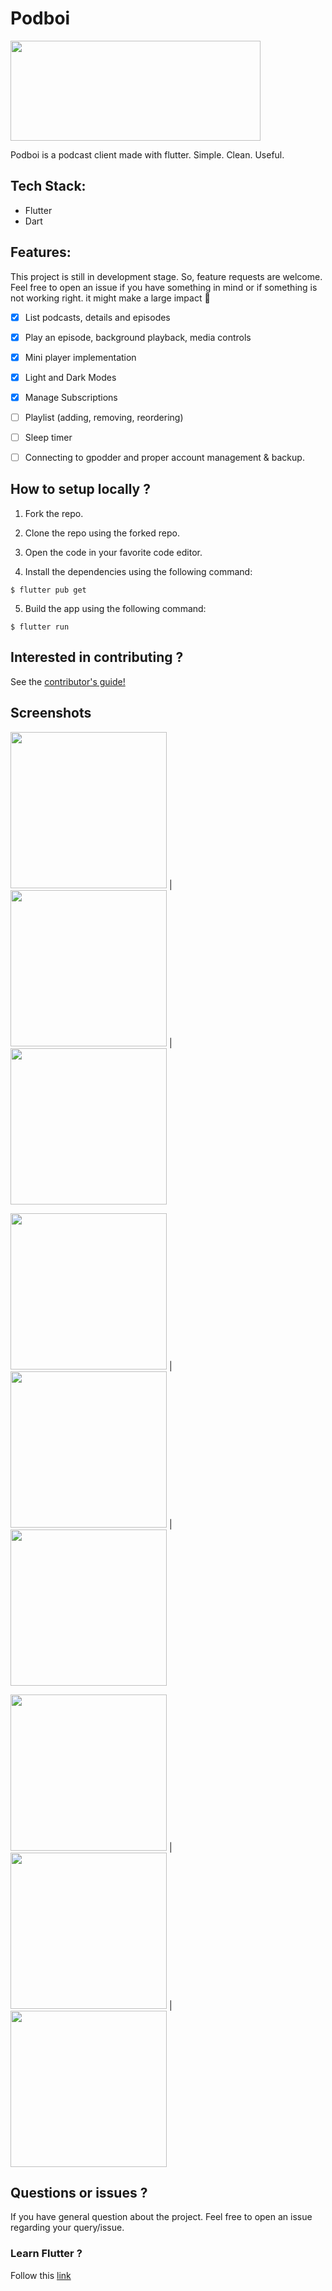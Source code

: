 

# Podboi

<p float="left">
  
<img src="./Screenshots/podboi_logo.png" width="400" height="160"> 

</p>

 

Podboi is a podcast client made with flutter. Simple. Clean. Useful.

## Tech Stack:

- Flutter
- Dart

## Features:

This project is still in development stage. So, feature requests are welcome. Feel free to open an issue if you have something in mind or if something is not working right. it might make a large impact 💓

- [x] List podcasts, details and episodes
- [x] Play an episode, background playback, media controls
- [x] Mini player implementation
- [x] Light and Dark Modes
- [x] Manage Subscriptions
- [ ] Playlist (adding, removing, reordering)
- [ ] Sleep timer
- [ ] Connecting to gpodder and proper account management & backup.
 




## How to setup locally ?

1. Fork the repo.

2. Clone the repo using the forked repo.

3. Open the code in your favorite code editor.

4. Install the dependencies using the following command:

```
$ flutter pub get
```

5. Build the app using the following command:

```
$ flutter run
```

## Interested in contributing ?

See the [contributor's guide!](contributing.md)


## Screenshots
 <img src="./Screenshots/home.jpeg" width="250"> | <img src="./Screenshots/home_playing.jpeg" width="250"> |  <img src="./Screenshots/subs.jpeg" width="250">


  <img src="./Screenshots/search.jpeg" width="250"> | <img src="./Screenshots/profile.jpeg" width="250"> |  <img src="./Screenshots/listening_history.jpeg" width="250">  


  <img src="./Screenshots/home_dark.jpeg" width="250"> | <img src="./Screenshots/subs_dark.jpeg" width="250"> |  <img src="./Screenshots/profile_dark.jpeg" width="250">  






## Questions or issues ?

If you have general question about the project. Feel free to open an issue regarding your query/issue.

### Learn Flutter ?

Follow this [link](https://flutter.dev/)